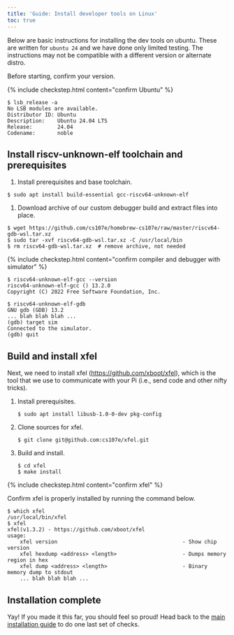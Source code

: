 ```yaml
---
title: 'Guide: Install developer tools on Linux'
toc: true
---
```


<script>
$().ready(function() {
    var elems = document.getElementsByClassName('language-console');
    for (const elem of elems) elem.className += ' console-ubuntu';
});
</script>

Below are basic instructions for installing the dev tools on ubuntu. These are written for `ubuntu 24` and we have done only limited testing. The instructions may not be compatible with a different version or alternate distro.

Before starting, confirm your version.

{% include checkstep.html content="confirm Ubuntu" %}
```console
$ lsb_release -a
No LSB modules are available.
Distributor ID: Ubuntu
Description:    Ubuntu 24.04 LTS
Release:        24.04
Codename:       noble
```

## Install riscv-unknown-elf toolchain and prerequisites

1. Install prerequisites and base toolchain.
```console
$ sudo apt install build-essential gcc-riscv64-unknown-elf
```

1. Download archive of our custom debugger build and extract files into place.
```console
$ wget https://github.com/cs107e/homebrew-cs107e/raw/master/riscv64-gdb-wsl.tar.xz
$ sudo tar -xvf riscv64-gdb-wsl.tar.xz -C /usr/local/bin
$ rm riscv64-gdb-wsl.tar.xz  # remove archive, not needed
```

{% include checkstep.html content="confirm compiler and debugger with simulator" %}
```console
$ riscv64-unknown-elf-gcc --version
riscv64-unknown-elf-gcc () 13.2.0
Copyright (C) 2022 Free Software Foundation, Inc.
```

```console?prompt=(gdb),$
$ riscv64-unknown-elf-gdb
GNU gdb (GDB) 13.2
... blah blah blah ...
(gdb) target sim
Connected to the simulator.
(gdb) quit
```
## Build and install xfel

Next, we need to install xfel (<https://github.com/xboot/xfel>), which is the tool that we use to communicate with your Pi (i.e., send code and other nifty tricks).

1. Install prerequisites.
    ```console
    $ sudo apt install libusb-1.0-0-dev pkg-config
    ```
1. Clone sources for xfel.
    ```console 
    $ git clone git@github.com:cs107e/xfel.git
    ```
1. Build and install.
    ```console
    $ cd xfel
    $ make install
    ```
{% include checkstep.html content="confirm xfel" %}

Confirm xfel is properly installed by running the command below.

```console?prompt=$
$ which xfel
/usr/local/bin/xfel
$ xfel
xfel(v1.3.2) - https://github.com/xboot/xfel
usage:
    xfel version                                        - Show chip version
    xfel hexdump <address> <length>                     - Dumps memory region in hex
    xfel dump <address> <length>                        - Binary memory dump to stdout
    ... blah blah blah ...
```

## Installation complete

Yay! If you made it this far, you should feel so proud! Head back to the [main installation guide](../devtools) to do one last set of checks.
